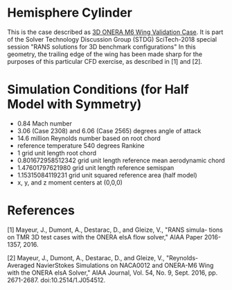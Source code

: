 # Hemisphere Cylinder

This is the case described as 
[3D ONERA M6 Wing Validation Case](https://turbmodels.larc.nasa.gov/onerawingnumerics_val.html).
It is part of the Solver Technology Discussion Group (STDG) SciTech-2018 special session "RANS solutions for 3D benchmark configurations"
 In this geometry, the trailing edge of the wing has been made sharp for the purposes of this particular CFD exercise, as described in [1] and [2].

# Simulation Conditions (for Half Model with Symmetry)

- 0.84 Mach number
- 3.06 (Case 2308) and 6.06 (Case 2565) degrees angle of attack
- 14.6 million Reynolds number based on root chord
- reference temperature 540 degrees Rankine
- 1 grid unit length root chord
- 0.801672958512342 grid unit length reference mean aerodynamic chord
- 1.47601797621980 grid unit length reference semispan
- 1.15315084119231 grid unit squared reference area (half model)
- x, y, and z moment centers at (0,0,0)

# References

[1] Mayeur, J., Dumont, A., Destarac, D., and Gleize, V., "RANS simula-
tions on TMR 3D test cases with the ONERA elsA flow solver," AIAA
Paper 2016-1357, 2016.

[2] Mayeur, J., Dumont, A., Destarac, D., and Gleize, V., "Reynolds-
Averaged NavierStokes Simulations on NACA0012 and ONERA-M6
Wing with the ONERA elsA Solver," AIAA Journal, Vol. 54, No. 9,
Sept. 2016, pp. 2671-2687. doi:10.2514/1.J054512.
